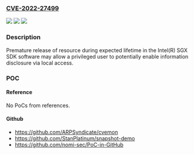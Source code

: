 ### [CVE-2022-27499](https://cve.mitre.org/cgi-bin/cvename.cgi?name=CVE-2022-27499)
![](https://img.shields.io/static/v1?label=Product&message=Intel(R)%20SGX%20SDK%20software&color=blue)
![](https://img.shields.io/static/v1?label=Version&message=%3D%20See%20references%20&color=brighgreen)
![](https://img.shields.io/static/v1?label=Vulnerability&message=information%20disclosure&color=brighgreen)

### Description

Premature release of resource during expected lifetime in the Intel(R) SGX SDK software may allow a privileged user to potentially enable information disclosure via local access.

### POC

#### Reference
No PoCs from references.

#### Github
- https://github.com/ARPSyndicate/cvemon
- https://github.com/StanPlatinum/snapshot-demo
- https://github.com/nomi-sec/PoC-in-GitHub

